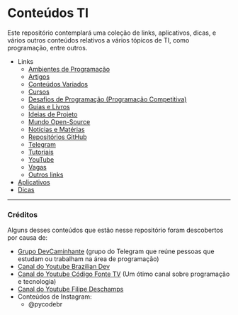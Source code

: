 # Conteúdos TI

Este repositório contemplará uma coleção de links, aplicativos, dicas, e vários outros conteúdos relativos a vários tópicos de TI, como programação, entre outros.

- Links
    - [Ambientes de Programação](Links/AmbientesProgramação.md)
    - [Artigos](Links/Artigos.md)
    - [Conteúdos Variados](Links/ConteúdosVariados.md)
    - [Cursos](Links/Cursos.md)
    - [Desafios de Programação (Programação Competitiva)](Links/DesafiosProgramação.md)
    - [Guias e Livros](Links/GuiasLivros.md)
    - [Ideias de Projeto](Links/IdeiasProjeto.md)
    - [Mundo Open-Source](Links/MundoOpenSource.md)
    - [Notícias e Matérias](Links/Notícias.md)
    - [Repositórios GitHub](Links/Repositórios.md)
    - [Telegram](Links/Telegram.md)
    - [Tutoriais](Links/Tutoriais.md)
    - [YouTube](Links/YouTube.md)
    - [Vagas](Links/Vagas.md)
    - [Outros links](Links/Outros.md)
- [Aplicativos](Aplicativos.md)
- [Dicas](Dicas.md)

---

### Créditos

Alguns desses conteúdos que estão nesse repositório foram descobertos por causa de:

- [Grupo DevCaminhante](https://t.me/DevCaminhante) (grupo do Telegram que reúne pessoas que estudam ou trabalham na área de programação)
- [Canal do Youtube Brazilian Dev](https://www.youtube.com/channel/UCkp0JNT8YeVnZHguGO5n5PA)
- [Canal do Youtube Código Fonte TV](https://www.youtube.com/user/codigofontetv) (Um ótimo canal sobre programação e tecnologia)
- [Canal do Youtube Filipe Deschamps](https://www.youtube.com/channel/UCU5JicSrEM5A63jkJ2QvGYw)
- Conteúdos de Instagram:
  - @pycodebr